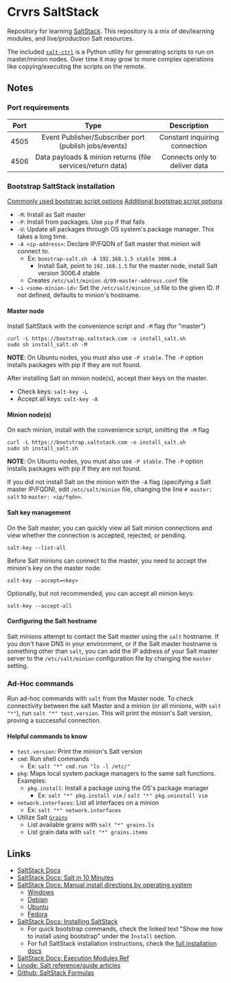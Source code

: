 # Crvrs SaltStack

Repository for learning [SaltStack](https://saltproject.io). This repository is a mix of dev/learning modules, and live/production Salt resources.

The included [`salt-ctrl`](./salt-ctrl/) is a Python utility for generating scripts to run on master/minion nodes. Over time it may grow to more complex operations like copying/executing the scripts on the remote.

## Notes

### Port requirements

| Port  |                            Type                            |          Description          |
| :---: | :--------------------------------------------------------: | :---------------------------: |
| 4505  |   Event Publisher/Subscriber port (publish jobs/events)    | Constant inquiring connection |
| 4506  | Data payloads & minion returns (file services/return data) | Connects only to deliver data |

### Bootstrap SaltStack installation

[Commonly used bootstrap script options](https://docs.saltproject.io/salt/install-guide/en/latest/topics/bootstrap.html#commonly-used-bootstrap-script-options)
[Additional bootstrap script options](https://docs.saltproject.io/salt/install-guide/en/latest/topics/bootstrap.html#additional-bootstrap-script-options)

- `-M`: Install as Salt master
- `-P`: Install from packages. Use `pip` if that fails
- `-U`: Update all packages through OS system's package manager. This takes a long time.
- `-A <ip-address>`: Declare IP/FQDN of Salt master that minion will connect to.
  - Ex: `boostrap-salt.sh -A 192.168.1.5 stable 3006.4`
    - Install Salt, point to `192.168.1.5` for the master node, install Salt version 3006.4 stable
  - Creates `/etc/salt/minion.d/99-master-address.conf` file
- `-i <some-minion-id>`: Set the `/etc/salt/minion_id` file to the given ID. If not defined, defaults to minion's hostname.

#### Master node

Install SaltStack with the convenience script and `-M` flag (for "master")

```
curl -L https://bootstrap.saltstack.com -o install_salt.sh
sudo sh install_salt.sh -M
```

**NOTE**: On Ubuntu nodes, you must also use `-P stable`. The `-P` option installs packages with pip if they are not found.

After installing Salt on minion node(s), accept their keys on the master.

- Check keys: `salt-key -L`
- Accept all keys: `salt-key -A`

#### Minion node(s)

On each minion, install with the convenience script, omitting the `-M` flag

```
curl -L https://bootstrap.saltstack.com -o install_salt.sh
sudo sh install_salt.sh
```

**NOTE**: On Ubuntu nodes, you must also use `-P stable`. The `-P` option installs packages with pip if they are not found.

If you did not install Salt on the minion with the `-A` flag (specifying a Salt master IP/FQDN), edit `/etc/salt/minion` file, changing the line `# master: salt` to `master: <ip/fqdn>`.

#### Salt key management

On the Salt master, you can quickly view all Salt minion connections and view whether the connection is accepted, rejected, or pending.

```
salt-key --list-all
```

Before Salt minions can connect to the master, you need to accept the minion's key on the master node:

```
salt-key --accept=<key>
```

Optionally, but not recommended, you can accept all minion keys:

```
salt-key --accept-all
```

#### Configuring the Salt hostname

Salt minions attempt to contact the Salt master using the `salt` hostname. If you don't have DNS in your environment, or if the Salt master hostname is something other than `salt`, you can add the IP address of your Salt master server to the `/etc/salt/minion` configuration file by changing the `master` setting.

### Ad-Hoc commands

Run ad-hoc commands with `salt` from the Master node. To check connectivity between the salt Master and a minion (or all minions, with `salt "*"`), run `salt "*" test.version`. This will print the minion's Salt version, proving a successful connection.

#### Helpful commands to know

- `test.version`: Print the minion's Salt version
- `cmd`: Run shell commands
  - Ex: `salt "*" cmd.run "ls -l /etc/"`
- `pkg`: Maps local system package managers to the same salt functions. Examples:
  - `pkg.install`: Install a package using the OS's package manager
    - Ex: `salt "*" pkg.install vim` / `salt "*" pkg.uninstall vim`
- `network.interfaces`: List all interfaces on a minion
  - Ex: `salt "*" network.interfaces`
- Utilize Salt [`Grains`](https://docs.saltproject.io/en/latest/topics/grains/index.html)
  - List available grains with `salt "*" grains.ls`
  - List grain data with `salt "*" grains.items`

## Links

- [SaltStack Docs](https://docs.saltproject.io/en/latest)
- [SaltStack Docs: Salt in 10 Minutes](https://docs.saltproject.io/en/latest/topics/tutorials/walkthrough.html)
- [SaltStack Docs: Manual install directions by operating system](https://docs.saltproject.io/salt/install-guide/en/latest/topics/install-by-operating-system/index.html#install-by-operating-system-index)
  - [Windows](https://docs.saltproject.io/salt/install-guide/en/latest/topics/install-by-operating-system/windows.html)
  - [Debian](https://docs.saltproject.io/salt/install-guide/en/latest/topics/install-by-operating-system/debian.html)
  - [Ubuntu](https://docs.saltproject.io/salt/install-guide/en/latest/topics/install-by-operating-system/ubuntu.html)
  - [Fedora](https://docs.saltproject.io/salt/install-guide/en/latest/topics/install-by-operating-system/fedora.html)
- [SaltStack Docs: Installing SaltStack](https://docs.saltproject.io/en/getstarted/fundamentals/install.html)
  - For quick bootstrap commands, check the linked text "Show me how to install using bootstrap" under the `Install` section.
  - For full SaltStack installation instructions, check the [full installation docs](https://docs.saltproject.io/salt/install-guide/en/latest/)
- [SaltStack Docs: Execution Modules Ref](https://docs.saltproject.io/en/latest/ref/modules/all/index.html)
- [Linode: Salt reference/guide articles](https://www.linode.com/docs/guides/applications/configuration-management/salt/)
- [Github: SaltStack Formulas](https://github.com/saltstack-formulas)
